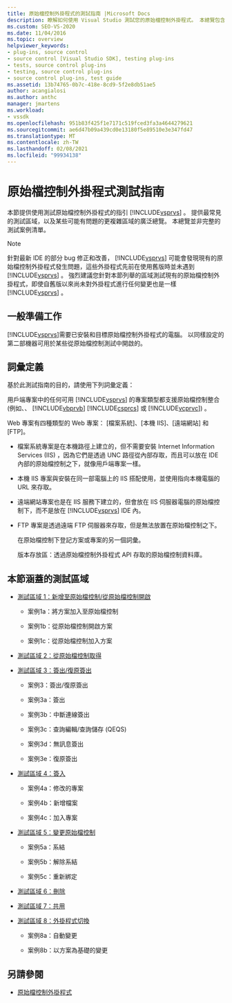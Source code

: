 ```yaml
---
title: 原始檔控制外掛程式的測試指南 |Microsoft Docs
description: 瞭解如何使用 Visual Studio 測試您的原始檔控制外掛程式。 本總覽包含常見的測試區域。
ms.custom: SEO-VS-2020
ms.date: 11/04/2016
ms.topic: overview
helpviewer_keywords:
- plug-ins, source control
- source control [Visual Studio SDK], testing plug-ins
- tests, source control plug-ins
- testing, source control plug-ins
- source control plug-ins, test guide
ms.assetid: 13b74765-0b7c-418e-8cd9-5f2e8db51ae5
author: acangialosi
ms.author: anthc
manager: jmartens
ms.workload:
- vssdk
ms.openlocfilehash: 951b83f425f1e7171c519fced3fa3a4644279621
ms.sourcegitcommit: ae6d47b09a439cd0e13180f5e89510e3e347fd47
ms.translationtype: MT
ms.contentlocale: zh-TW
ms.lasthandoff: 02/08/2021
ms.locfileid: "99934138"
---
```

# <a name="test-guide-for-source-control-plug-ins"></a>原始檔控制外掛程式測試指南
本節提供使用測試原始檔控制外掛程式的指引 [!INCLUDE[vsprvs](../../code-quality/includes/vsprvs_md.md)] 。 提供最常見的測試區域，以及某些可能有問題的更複雜區域的廣泛總覽。 本總覽並非完整的測試案例清單。

> [!NOTE]
> 針對最新 IDE 的部分 bug 修正和改善， [!INCLUDE[vsprvs](../../code-quality/includes/vsprvs_md.md)] 可能會發現現有的原始檔控制外掛程式發生問題，這些外掛程式先前在使用舊版時並未遇到 [!INCLUDE[vsprvs](../../code-quality/includes/vsprvs_md.md)] 。 強烈建議您針對本節列舉的區域測試現有的原始檔控制外掛程式，即使自舊版以來尚未對外掛程式進行任何變更也是一樣 [!INCLUDE[vsprvs](../../code-quality/includes/vsprvs_md.md)] 。

## <a name="common-preparation"></a>一般準備工作
 [!INCLUDE[vsprvs](../../code-quality/includes/vsprvs_md.md)]需要已安裝和目標原始檔控制外掛程式的電腦。 以同樣設定的第二部機器可用於某些從原始檔控制測試中開啟的。

## <a name="definition-of-terms"></a>詞彙定義
 基於此測試指南的目的，請使用下列詞彙定義：

 用戶端專案中的任何可用 [!INCLUDE[vsprvs](../../code-quality/includes/vsprvs_md.md)] 的專案類型都支援原始檔控制整合 (例如、、 [!INCLUDE[vbprvb](../../code-quality/includes/vbprvb_md.md)] [!INCLUDE[csprcs](../../data-tools/includes/csprcs_md.md)] 或 [!INCLUDE[vcprvc](../../code-quality/includes/vcprvc_md.md)]) 。

 Web 專案有四種類型的 Web 專案： [檔案系統]、[本機 IIS]、[遠端網站] 和 [FTP]。

- 檔案系統專案是在本機路徑上建立的，但不需要安裝 Internet Information Services (IIS) ，因為它們是透過 UNC 路徑從內部存取，而且可以放在 IDE 內部的原始檔控制之下，就像用戶端專案一樣。

- 本機 IIS 專案與安裝在同一部電腦上的 IIS 搭配使用，並使用指向本機電腦的 URL 來存取。

- 遠端網站專案也是在 IIS 服務下建立的，但會放在 IIS 伺服器電腦的原始檔控制下，而不是放在 [!INCLUDE[vsprvs](../../code-quality/includes/vsprvs_md.md)] IDE 內。

- FTP 專案是透過遠端 FTP 伺服器來存取，但是無法放置在原始檔控制之下。

  在原始檔控制下登記方案或專案的另一個詞彙。

  版本存放區：透過原始檔控制外掛程式 API 存取的原始檔控制資料庫。

## <a name="test-areas-covered-in-this-section"></a>本節涵蓋的測試區域

- [測試區域 1：新增至原始檔控制/從原始檔控制開啟](../../extensibility/internals/test-area-1-add-to-open-from-source-control.md)

  - 案例1a：將方案加入至原始檔控制

  - 案例1b：從原始檔控制開啟方案

  - 案例1c：從原始檔控制加入方案

- [測試區域 2：從原始檔控制取得](../../extensibility/internals/test-area-2-get-from-source-control.md)

- [測試區域 3：簽出/復原簽出](../../extensibility/internals/test-area-3-check-out-undo-checkout.md)

  - 案例3：簽出/復原簽出

  - 案例3a：簽出

  - 案例3b：中斷連線簽出

  - 案例3c：查詢編輯/查詢儲存 (QEQS) 

  - 案例3d：無訊息簽出

  - 案例3e：復原簽出

- [測試區域 4：簽入](../../extensibility/internals/test-area-4-check-in.md)

  - 案例4a：修改的專案

  - 案例4b：新增檔案

  - 案例4c：加入專案

- [測試區域 5：變更原始檔控制](../../extensibility/internals/test-area-5-change-source-control.md)

  - 案例5a：系結

  - 案例5b：解除系結

  - 案例5c：重新綁定

- [測試區域 6：刪除](../../extensibility/internals/test-area-6-delete.md)

- [測試區域 7：共用](../../extensibility/internals/test-area-7-share.md)

- [測試區域 8：外掛程式切換](../../extensibility/internals/test-area-8-plug-in-switching.md)

  - 案例8a：自動變更

  - 案例8b：以方案為基礎的變更

## <a name="see-also"></a>另請參閱
- [原始檔控制外掛程式](../../extensibility/source-control-plug-ins.md)
